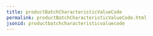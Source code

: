 ```yaml
---
title: productBatchCharacteristicValueCode
permalink: productBatchCharacteristicValueCode.html
jsonid: productbatchcharacteristicvaluecode
---
```


